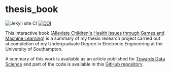 # thesis_book

![Jekyll site CI](https://github.com/pierpaolo28/thesis_book/workflows/Jekyll%20site%20CI/badge.svg)
[![DOI](https://zenodo.org/badge/DOI/10.5281/zenodo.3958974.svg)](https://doi.org/10.5281/zenodo.3958974)

This interactive book ([Alleviate Children's Health Issues through Games and Machine Learning](https://pierpaolo28.github.io/thesis_book/)) is a summary of my thesis research project carried out at completion of my Undergraduate Degree in Electronic Engineering at the University of Southampton. 

A summary of this work is available as an article published for [Towards Data Science](https://towardsdatascience.com/disability-diagnostic-using-eeg-time-series-analysis-8035300837ac) and part of the code is available in this [GitHub repository](https://github.com/pierpaolo28/Alleviate-Children-s-Health-Issues-through-Games-and-Machine-Learning).
